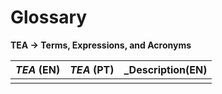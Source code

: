 # Glossary

**TEA -> Terms, Expressions, and Acronyms**

| **_TEA_** (EN)                       | **_TEA_** (PT)                                | **_Description**(EN)                                                                                                                                                                                                                                      |                                       
|:-------------------------------------|-----------------------------------------------|:----------------------------------------------------------------------------------------------------------------------------------------------------------------------------------------------------------------------------------------------------------------|
|                                      |                                               |                                                                                                                                                                                                                                                                 |






